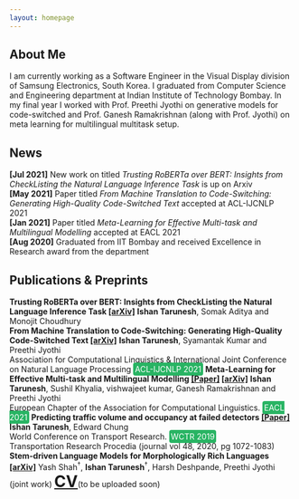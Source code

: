 ```yaml
---
layout: homepage
---
```


## About Me

I am currently working as a Software Engineer in the Visual Display division of Samsung Electronics, South Korea. I graduated from Computer Science and Engineering department at Indian Institute of Technology Bombay. In my final year I worked with Prof. Preethi Jyothi on generative models for code-switched and Prof. Ganesh Ramakrishnan (along with Prof. Jyothi) on meta learning for multilingual multitask setup.

## News
**[Jul 2021]** New work on titled <i>Trusting RoBERTa over BERT: Insights from CheckListing the Natural Language Inference Task</i> is up on Arxiv<br>
**[May 2021]** Paper titled <i>From Machine Translation to Code-Switching: Generating High-Quality Code-Switched Text</i> accepted at ACL-IJCNLP 2021<br>
**[Jan 2021]** Paper titled <i>Meta-Learning for Effective Multi-task and Multilingual Modelling</i> accepted at EACL 2021<br>
**[Aug 2020]** Graduated from IIT Bombay and received Excellence in Research award from the department

## Publications & Preprints

<h4 style='display:inline;'> Trusting RoBERTa over BERT: Insights from CheckListing the Natural Language Inference Task <a href="https://arxiv.org/abs/2107.07229">[arXiv]</a></h4>
<b>Ishan Tarunesh</b>, Somak Aditya and Monojit Choudhury<br>

<h4 style='display:inline;'> From Machine Translation to Code-Switching: Generating High-Quality Code-Switched Text <a href="https://arxiv.org/abs/2107.06483">[arXiv]</a></h4>
<b>Ishan Tarunesh</b>, Syamantak Kumar and Preethi Jyothi<br>
Association for Computational Linguistics & International Joint Conference on Natural Language Processing <span style="background-color:#28B463; color:#fff; padding:3px; border-radius:4px">ACL-IJCNLP 2021</span>

<h4 style='display:inline;'> Meta-Learning for Effective Multi-task and Multilingual Modelling <a href="https://www.aclweb.org/anthology/2021.eacl-main.314.pdf">[Paper]</a> <a href="https://arxiv.org/abs/2101.10368">[arXiv]</a></h4>
<b>Ishan Tarunesh</b>, Sushil Khyalia, vishwajeet kumar, Ganesh Ramakrishnan and Preethi Jyothi<br>
European Chapter of the Association for Computational Linguistics. <span style="background-color:#28B463; color:#fff; padding:3px; border-radius:4px">EACL 2021</span>

<h4 style='display:inline;'> Predicting traffic volume and occupancy at failed detectors <a href="https://www.sciencedirect.com/science/article/pii/S2352146520305512">[Paper]</a></h4>
<b>Ishan Tarunesh</b>, Edward Chung<br>
World Conference on Transport Research. <span style="background-color:#28B463; color:#fff; padding:3px; border-radius:4px">WCTR 2019</span> <br>
Transportation Research Procedia (journal vol 48, 2020, pg 1072-1083)

<h4 style='display:inline;'> Stem-driven Language Models for Morphologically Rich Languages <a href="https://arxiv.org/abs/1910.11536">[arXiv]</a></h4>
Yash Shah<sup>†</sup>, <b>Ishan Tarunesh</b><sup>†</sup>, Harsh Deshpande, Preethi Jyothi<br>
(joint work)

<h1 style='display:inline;'><a href="#">CV</a></h1>(to be uploaded soon)

<!--
## Others
You can find me on codechef([<span style='color:rgb(104, 66, 115)'>ishan_00</span>](https://www.codechef.com/users/ishan_00)) and codeforces([<span style='color:rgb(170, 0, 170)'>ishan00</span>](https://codeforces.com/profile/ishan00))
-->
